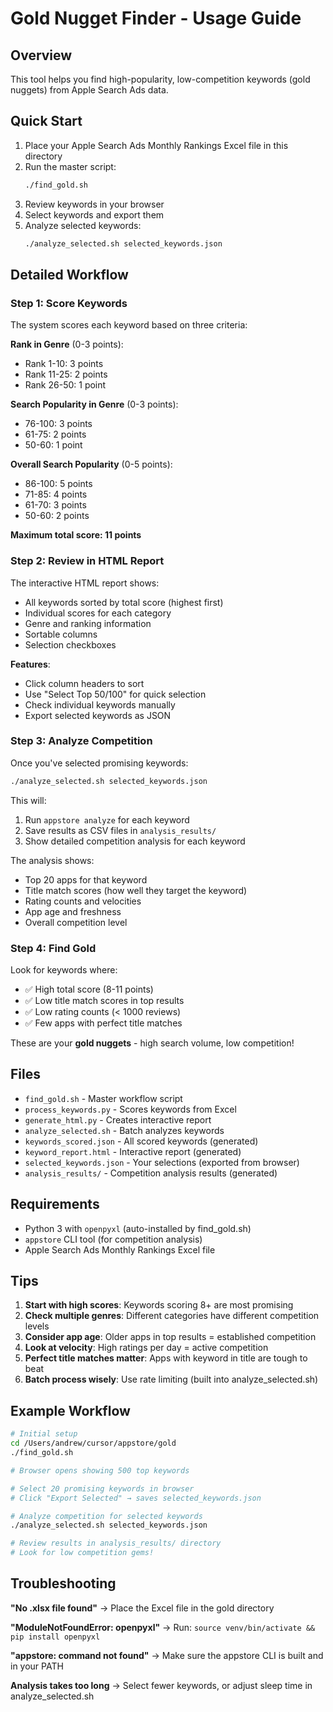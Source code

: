 # Gold Nugget Finder - Usage Guide

## Overview

This tool helps you find high-popularity, low-competition keywords (gold nuggets) from Apple Search Ads data.

## Quick Start

1. Place your Apple Search Ads Monthly Rankings Excel file in this directory
2. Run the master script:
   ```bash
   ./find_gold.sh
   ```
3. Review keywords in your browser
4. Select keywords and export them
5. Analyze selected keywords:
   ```bash
   ./analyze_selected.sh selected_keywords.json
   ```

## Detailed Workflow

### Step 1: Score Keywords

The system scores each keyword based on three criteria:

**Rank in Genre** (0-3 points):
- Rank 1-10: 3 points
- Rank 11-25: 2 points
- Rank 26-50: 1 point

**Search Popularity in Genre** (0-3 points):
- 76-100: 3 points
- 61-75: 2 points
- 50-60: 1 point

**Overall Search Popularity** (0-5 points):
- 86-100: 5 points
- 71-85: 4 points
- 61-70: 3 points
- 50-60: 2 points

**Maximum total score: 11 points**

### Step 2: Review in HTML Report

The interactive HTML report shows:
- All keywords sorted by total score (highest first)
- Individual scores for each category
- Genre and ranking information
- Sortable columns
- Selection checkboxes

**Features**:
- Click column headers to sort
- Use "Select Top 50/100" for quick selection
- Check individual keywords manually
- Export selected keywords as JSON

### Step 3: Analyze Competition

Once you've selected promising keywords:

```bash
./analyze_selected.sh selected_keywords.json
```

This will:
1. Run `appstore analyze` for each keyword
2. Save results as CSV files in `analysis_results/`
3. Show detailed competition analysis for each keyword

The analysis shows:
- Top 20 apps for that keyword
- Title match scores (how well they target the keyword)
- Rating counts and velocities
- App age and freshness
- Overall competition level

### Step 4: Find Gold

Look for keywords where:
- ✅ High total score (8-11 points)
- ✅ Low title match scores in top results
- ✅ Low rating counts (< 1000 reviews)
- ✅ Few apps with perfect title matches

These are your **gold nuggets** - high search volume, low competition!

## Files

- `find_gold.sh` - Master workflow script
- `process_keywords.py` - Scores keywords from Excel
- `generate_html.py` - Creates interactive report
- `analyze_selected.sh` - Batch analyzes keywords
- `keywords_scored.json` - All scored keywords (generated)
- `keyword_report.html` - Interactive report (generated)
- `selected_keywords.json` - Your selections (exported from browser)
- `analysis_results/` - Competition analysis results (generated)

## Requirements

- Python 3 with `openpyxl` (auto-installed by find_gold.sh)
- `appstore` CLI tool (for competition analysis)
- Apple Search Ads Monthly Rankings Excel file

## Tips

1. **Start with high scores**: Keywords scoring 8+ are most promising
2. **Check multiple genres**: Different categories have different competition levels
3. **Consider app age**: Older apps in top results = established competition
4. **Look at velocity**: High ratings per day = active competition
5. **Perfect title matches matter**: Apps with keyword in title are tough to beat
6. **Batch process wisely**: Use rate limiting (built into analyze_selected.sh)

## Example Workflow

```bash
# Initial setup
cd /Users/andrew/cursor/appstore/gold
./find_gold.sh

# Browser opens showing 500 top keywords

# Select 20 promising keywords in browser
# Click "Export Selected" → saves selected_keywords.json

# Analyze competition for selected keywords
./analyze_selected.sh selected_keywords.json

# Review results in analysis_results/ directory
# Look for low competition gems!
```

## Troubleshooting

**"No .xlsx file found"**
→ Place the Excel file in the gold directory

**"ModuleNotFoundError: openpyxl"**
→ Run: `source venv/bin/activate && pip install openpyxl`

**"appstore: command not found"**
→ Make sure the appstore CLI is built and in your PATH

**Analysis takes too long**
→ Select fewer keywords, or adjust sleep time in analyze_selected.sh
